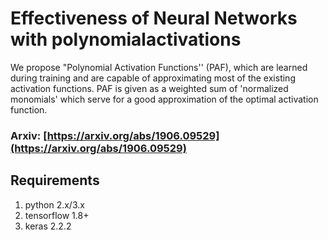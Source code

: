 # Effectiveness of Neural Networks with polynomialactivations

We propose "Polynomial Activation Functions'' (PAF), which are learned during training and are capable of approximating most of the existing activation functions. PAF is given as a weighted sum of 'normalized monomials' which serve for a good approximation of the optimal activation function.

### Arxiv: [https://arxiv.org/abs/1906.09529](https://arxiv.org/abs/1906.09529)

## Requirements
1. python 2.x/3.x
2. tensorflow 1.8+
3. keras 2.2.2



